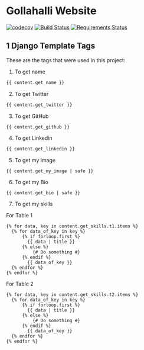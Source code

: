 # Gollahalli Website

[![codecov](https://codecov.io/gh/akshaybabloo/gollahalli-com/branch/master/graph/badge.svg)](https://codecov.io/gh/akshaybabloo/gollahalli-com)
[![Build Status](https://travis-ci.org/akshaybabloo/gollahalli-com.svg?branch=master)](https://travis-ci.org/akshaybabloo/gollahalli-com)
[![Requirements Status](https://requires.io/github/akshaybabloo/gollahalli-com/requirements.svg?branch=master)](https://requires.io/github/akshaybabloo/gollahalli-com/requirements/?branch=master)

## 1 Django Template Tags

These are the tags that were used in this project:

1. To get name

  ```python
  {{ content.get_name }}
  ```
2. To get Twitter

  ```python
  {{ content.get_twitter }}
  ```
3. To get GitHub

  ```python
  {{ content.get_github }}
  ```
4. To get Linkedin

  ```python
  {{ content.get_linkedin }}
  ```
5. To get my image

  ```
  {{ content.get_my_image | safe }}
  ```
6. To get my Bio

  ```
  {{ content.get_bio | safe }}
  ```

7. To get my skills

For Table 1

```
{% for data, key in content.get_skills.t1.items %}
  {% for data_of_key in key %}
      {% if forloop.first %}
        {{ data | title }}
      {% else %}
          {# Do something #}
      {% endif %}
        {{ data_of_key }}
  {% endfor %}
{% endfor %}
```

For Table 2

```
{% for data, key in content.get_skills.t2.items %}
  {% for data_of_key in key %}
      {% if forloop.first %}
        {{ data | title }}
      {% else %}
          {# Do something #}
      {% endif %}
        {{ data_of_key }}
  {% endfor %}
{% endfor %}
```
